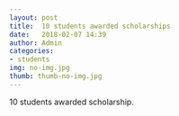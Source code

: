 ```yaml
---
layout: post
title:  10 students awarded scholarships
date:   2018-02-07 14:39
author: Admin
categories:
- students
img: no-img.jpg
thumb: thumb-no-img.jpg
---
```


10 students awarded scholarship.<!--more-->